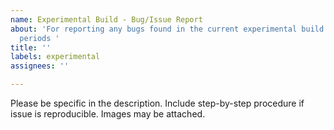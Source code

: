```yaml
---
name: Experimental Build - Bug/Issue Report
about: 'For reporting any bugs found in the current experimental build during testing
  periods '
title: ''
labels: experimental
assignees: ''

---
```


Please be specific in the description.  Include step-by-step procedure if issue is reproducible.  Images may be attached.
